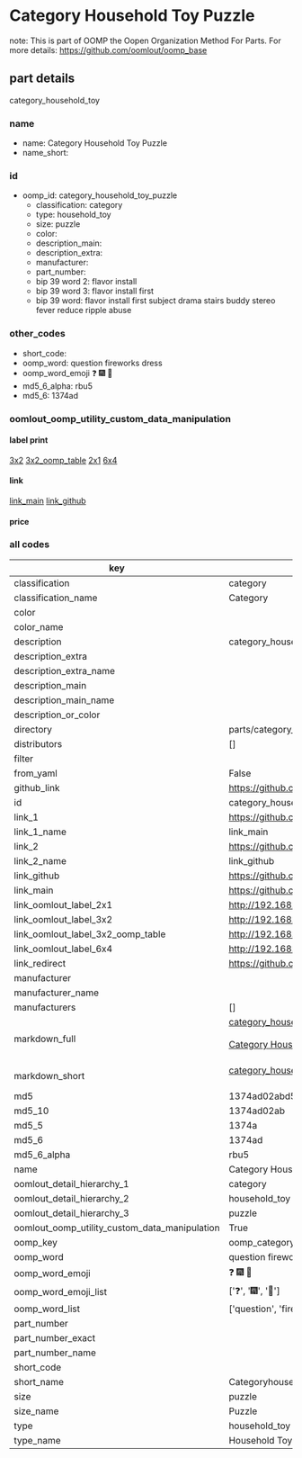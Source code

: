 # Category Household Toy Puzzle  

note: This is part of OOMP the Oopen Organization Method For Parts. For more details: https://github.com/oomlout/oomp_base

##  part details
  



category_household_toy



### name
* name: Category Household Toy Puzzle
* name_short: 
### id
* oomp_id: category_household_toy_puzzle
  * classification: category
  * type: household_toy
  * size: puzzle
  * color: 
  * description_main: 
  * description_extra: 
  * manufacturer: 
  * part_number: 
  * bip 39 word 2: flavor install
  * bip 39 word 3: flavor install first
  * bip 39 word: flavor install first subject drama stairs buddy stereo fever reduce ripple abuse

### other_codes
* short_code: 
* oomp_word: question fireworks dress
* oomp_word_emoji :question: :fireworks: :dress:
* md5_6_alpha: rbu5
* md5_6: 1374ad






### oomlout_oomp_utility_custom_data_manipulation
#### label print
[3x2](http://192.168.1.245:1112/?label=oomp%20rbu5)
[3x2_oomp_table](http://192.168.1.108:1112/?label=oomp%20rbu5)
[2x1](http://192.168.1.242:1112/?label=oomp%20rbu5)
[6x4](http://192.168.1.55:1112/?label=oomp%20rbu5)    

#### link

[link_main](https://github.com/oomlout/oomlout_oomp_version_1_messy/tree/main/parts/category_household_toy_puzzle) [link_github](https://github.com/oomlout/oomlout_oomp_version_1_messy/tree/main/parts/category_household_toy_puzzle)                             

#### price







### all codes 
| key | value |  
| --- | --- |  
| classification | category |  
| classification_name | Category |  
| color |  |  
| color_name |  |  
| description | category_household_toy |  
| description_extra |  |  
| description_extra_name |  |  
| description_main |  |  
| description_main_name |  |  
| description_or_color |   |  
| directory | parts/category_household_toy_puzzle |  
| distributors | [] |  
| filter |  |  
| from_yaml | False |  
| github_link | https://github.com/oomlout/oomlout_oomp_part_src/tree/main/parts/category_household_toy_puzzle |  
| id | category_household_toy_puzzle |  
| link_1 | https://github.com/oomlout/oomlout_oomp_version_1_messy/tree/main/parts/category_household_toy_puzzle |  
| link_1_name | link_main |  
| link_2 | https://github.com/oomlout/oomlout_oomp_version_1_messy/tree/main/parts/category_household_toy_puzzle |  
| link_2_name | link_github |  
| link_github | https://github.com/oomlout/oomlout_oomp_version_1_messy/tree/main/parts/category_household_toy_puzzle |  
| link_main | https://github.com/oomlout/oomlout_oomp_version_1_messy/tree/main/parts/category_household_toy_puzzle |  
| link_oomlout_label_2x1 | http://192.168.1.242:1112/?label=oomp%20rbu5 |  
| link_oomlout_label_3x2 | http://192.168.1.245:1112/?label=oomp%20rbu5 |  
| link_oomlout_label_3x2_oomp_table | http://192.168.1.108:1112/?label=oomp%20rbu5 |  
| link_oomlout_label_6x4 | http://192.168.1.55:1112/?label=oomp%20rbu5 |  
| link_redirect | https://github.com/oomlout/oomlout_oomp_version_1_messy/tree/main/parts/category_household_toy_puzzle |  
| manufacturer |  |  
| manufacturer_name |  |  
| manufacturers | [] |  
| markdown_full | [category_household_toy_puzzle](none)<br>[](none)<br>[Category Household Toy Puzzle](none)<br><br> |  
| markdown_short | [category_household_toy_puzzle](none)<br><br> |  
| md5 | 1374ad02abd583af51211d7eaedd5ac5 |  
| md5_10 | 1374ad02ab |  
| md5_5 | 1374a |  
| md5_6 | 1374ad |  
| md5_6_alpha | rbu5 |  
| name | Category Household Toy Puzzle |  
| oomlout_detail_hierarchy_1 | category |  
| oomlout_detail_hierarchy_2 | household_toy |  
| oomlout_detail_hierarchy_3 | puzzle |  
| oomlout_oomp_utility_custom_data_manipulation | True |  
| oomp_key | oomp_category_household_toy_puzzle |  
| oomp_word | question fireworks dress |  
| oomp_word_emoji | :question: :fireworks: :dress: |  
| oomp_word_emoji_list | [':question:', ':fireworks:', ':dress:'] |  
| oomp_word_list | ['question', 'fireworks', 'dress'] |  
| part_number |  |  
| part_number_exact |  |  
| part_number_name |  |  
| short_code |  |  
| short_name | Categoryhouseholdtoy |  
| size | puzzle |  
| size_name | Puzzle |  
| type | household_toy |  
| type_name | Household Toy |  
